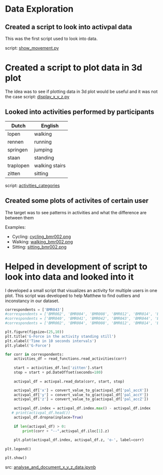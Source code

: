 # Data Exploration

## Created a script to look into activpal data

This was the first script used to look into data. 

script: [show_movement.py](../../evidence/python_script/show_movement.py)

# Created a script to plot data in 3d plot
The idea was to see if plotting data in 3d plot would be useful and it was not the case
script: [display_x_y_z.py](../../evidence/python_script/display_x_y_z.py)

## Looked into activities performed by participants
 | Dutch | English |
| ------ | ------ |
| lopen | walking |
| rennen |running |
| springen |jumping|
| staan | standing |
| traplopen | walking stairs |
| zitten | sitting|

script:  [activities_categories](../../evidence/python_notebook/activites_categories.ipynb)

## Created some plots of activites of certain user
The target was to see patterns in activities and what the difference are between them

Examples: 
- Cycling: [cycling_bmr002.png](../../evidence/images/cycling_bmr002.png)
- Walking: [walking_bmr002.png](../../evidence/images/walking_bmr002.png)
- Sitting: [sitting_bmr002.png](../../evidence/images/sitting_bmr002.png)

# Helped in development of script to look into data and looked into it
I developed a small script that visualizes an activity for multiple users in one plot. 
This script was developed to help Matthew to find outliers and inconstancy in our dataset. 

````python
correspondents = ['BMR043']
#correspondents = ['BMR002', 'BMR004', 'BMR008', 'BMR012', 'BMR014', 'BMR015', 'BMR018', 'BMR031', 'BMR032', 'BMR033', 'BMR034','BMR036']
#correspondents = ['BMR040', 'BMR041', 'BMR042', 'BMR043', 'BMR044', 'BMR052', 'BMR053', 'BMR055', 'BMR058', 'BMR064', 'BMR097', 'BMR098', 'BMR099']
#correspondents = ['BMR002', 'BMR004', 'BMR008', 'BMR012', 'BMR014', 'BMR015', 'BMR018', 'BMR031', 'BMR032', 'BMR033', 'BMR034','BMR036', 'BMR040', 'BMR041', 'BMR042', 'BMR043', 'BMR044', 'BMR052', 'BMR053', 'BMR055', 'BMR058', 'BMR064', 'BMR097', 'BMR098', 'BMR099']

plt.figure(figsize=(25,10))
plt.title('G-Force in the activity standing still')
plt.xlabel('Time in 10 seconds intervals')
plt.ylabel('G-Force')

for corr in correspondents:
    activities_df = read_functions.read_activities(corr)
    
    start = activities_df.loc['zitten'].start
    stop = start + pd.DateOffset(seconds=180)
    
    activpal_df = activpal.read_data(corr, start, stop)

    activpal_df['x'] = convert_value_to_g(activpal_df['pal_accX'])
    activpal_df['y'] = convert_value_to_g(activpal_df['pal_accY'])
    activpal_df['z'] = convert_value_to_g(activpal_df['pal_accZ'])
    
    activpal_df.index = activpal_df.index.max() - activpal_df.index
   # print(activpal_df.head())
    activpal_df.dropna(inplace=True)
    
    if len(activpal_df) > 0:
        print(corr + "--",activpal_df.iloc[1].z)
    
    plt.plot(activpal_df.index, activpal_df.z, 'o-', label=corr)
    
plt.legend()

plt.show()
````
src: [analyse_and_document_x_y_z_data.ipynb](../../evidence/python_notebook/analyse_and_document_x_y_z_data.ipynb)